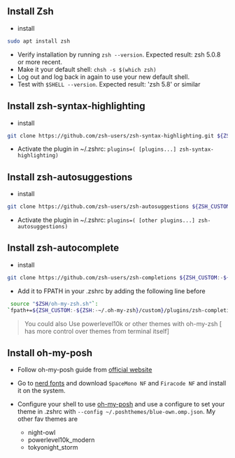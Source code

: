 ## Install Zsh

- install

```sh
sudo apt install zsh
```

- Verify installation by running `zsh --version`. Expected result: zsh 5.0.8 or more recent.
- Make it your default shell: `chsh -s $(which zsh)`
- Log out and log back in again to use your new default shell.
- Test with `$SHELL --version`. Expected result: 'zsh 5.8' or similar

## Install zsh-syntax-highlighting

- install

```sh
git clone https://github.com/zsh-users/zsh-syntax-highlighting.git ${ZSH_CUSTOM:-~/.oh-my-zsh/custom}/plugins/zsh-syntax-highlighting
```

- Activate the plugin in ~/.zshrc:
   `plugins=( [plugins...] zsh-syntax-highlighting)`

## Install zsh-autosuggestions

- install

```sh
git clone https://github.com/zsh-users/zsh-autosuggestions ${ZSH_CUSTOM:-~/.oh-my-zsh/custom}/plugins/zsh-autosuggestions
```

- Activate the plugin in ~/.zshrc:
   `plugins=( [other plugins...] zsh-autosuggestions)`

## Install zsh-autocomplete

- install

```sh
git clone https://github.com/zsh-users/zsh-completions ${ZSH_CUSTOM:-${ZSH:-~/.oh-my-zsh}/custom}/plugins/zsh-completions
```

- Add it to FPATH in your .zshrc by adding the following line before

```sh
 source "$ZSH/oh-my-zsh.sh"`:
`fpath+=${ZSH_CUSTOM:-${ZSH:-~/.oh-my-zsh}/custom}/plugins/zsh-completions/src
```

> You could also Use powerlevel10k or other themes with oh-my-zsh [ has more control over themes from terminal itself]

## Install oh-my-posh

- Follow oh-my-posh guide from [official website](https://ohmyposh.dev/docs/installation/linux)
- Go to [nerd fonts](https://ohmyposh.dev/docs/installation/fonts) and download `SpaceMono NF` and `Firacode NF` and install it on the system.

- Configure your shell to use [oh-my-posh](https://ohmyposh.dev/docs/installation/prompt) and use a configure to set your theme in .zshrc with `--config ~/.poshthemes/blue-own.omp.json`. My other fav themes are
  - night-owl
  - powerlevel10k_modern
  - tokyonight_storm
